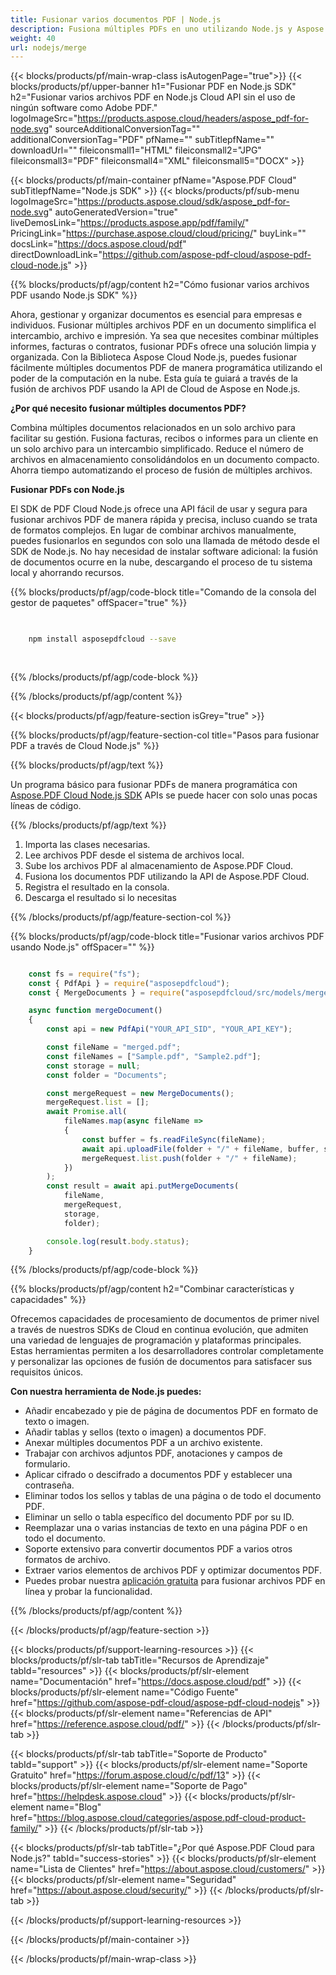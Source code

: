 ```yaml
---
title: Fusionar varios documentos PDF | Node.js
description: Fusiona múltiples PDFs en uno utilizando Node.js y Aspose.PDF Cloud SDK.
weight: 40
url: nodejs/merge
---
```


{{< blocks/products/pf/main-wrap-class isAutogenPage="true">}}
{{< blocks/products/pf/upper-banner h1="Fusionar PDF en Node.js SDK" h2="Fusionar varios archivos PDF en Node.js Cloud API sin el uso de ningún software como Adobe PDF." logoImageSrc="https://products.aspose.cloud/headers/aspose_pdf-for-node.svg" sourceAdditionalConversionTag="" additionalConversionTag="PDF" pfName="" subTitlepfName="" downloadUrl="" fileiconsmall1="HTML" fileiconsmall2="JPG" fileiconsmall3="PDF" fileiconsmall4="XML" fileiconsmall5="DOCX" >}}

{{< blocks/products/pf/main-container pfName="Aspose.PDF Cloud" subTitlepfName="Node.js SDK" >}}
{{< blocks/products/pf/sub-menu logoImageSrc="https://products.aspose.cloud/sdk/aspose_pdf-for-node.svg"
autoGeneratedVersion="true"
liveDemosLink="https://products.aspose.app/pdf/family/" PricingLink="https://purchase.aspose.cloud/cloud/pricing/" buyLink="" docsLink="https://docs.aspose.cloud/pdf"  directDownloadLink="https://github.com/aspose-pdf-cloud/aspose-pdf-cloud-node.js" >}}

{{% blocks/products/pf/agp/content h2="Cómo fusionar varios archivos PDF usando Node.js SDK" %}}

Ahora, gestionar y organizar documentos es esencial para empresas e individuos. Fusionar múltiples archivos PDF en un documento simplifica el intercambio, archivo e impresión. Ya sea que necesites combinar múltiples informes, facturas o contratos, fusionar PDFs ofrece una solución limpia y organizada. Con la Biblioteca Aspose Cloud Node.js, puedes fusionar fácilmente múltiples documentos PDF de manera programática utilizando el poder de la computación en la nube. Esta guía te guiará a través de la fusión de archivos PDF usando la API de Cloud de Aspose en Node.js.

**¿Por qué necesito fusionar múltiples documentos PDF?**

Combina múltiples documentos relacionados en un solo archivo para facilitar su gestión. Fusiona facturas, recibos o informes para un cliente en un solo archivo para un intercambio simplificado. Reduce el número de archivos en almacenamiento consolidándolos en un documento compacto. Ahorra tiempo automatizando el proceso de fusión de múltiples archivos.

**Fusionar PDFs con Node.js**

El SDK de PDF Cloud Node.js ofrece una API fácil de usar y segura para fusionar archivos PDF de manera rápida y precisa, incluso cuando se trata de formatos complejos. En lugar de combinar archivos manualmente, puedes fusionarlos en segundos con solo una llamada de método desde el SDK de Node.js. No hay necesidad de instalar software adicional: la fusión de documentos ocurre en la nube, descargando el proceso de tu sistema local y ahorrando recursos.

{{% blocks/products/pf/agp/code-block title="Comando de la consola del gestor de paquetes" offSpacer="true" %}}

```bash

     
    npm install asposepdfcloud --save
     
     

```

{{% /blocks/products/pf/agp/code-block %}}

{{% /blocks/products/pf/agp/content %}}

{{< blocks/products/pf/agp/feature-section isGrey="true" >}}

{{% blocks/products/pf/agp/feature-section-col title="Pasos para fusionar PDF a través de Cloud Node.js" %}}

{{% blocks/products/pf/agp/text %}}

Un programa básico para fusionar PDFs de manera programática con
[Aspose.PDF Cloud Node.js SDK](https://products.aspose.cloud/pdf/nodejs/)
APIs se puede hacer con solo unas pocas líneas de código.

{{% /blocks/products/pf/agp/text %}}

1. Importa las clases necesarias.
1. Lee archivos PDF desde el sistema de archivos local.
1. Sube los archivos PDF al almacenamiento de Aspose.PDF Cloud.
1. Fusiona los documentos PDF utilizando la API de Aspose.PDF Cloud.
1. Registra el resultado en la consola.
1. Descarga el resultado si lo necesitas

{{% /blocks/products/pf/agp/feature-section-col %}}


{{% blocks/products/pf/agp/code-block title="Fusionar varios archivos PDF usando Node.js" offSpacer="" %}}

```js

    const fs = require("fs");
    const { PdfApi } = require("asposepdfcloud");
    const { MergeDocuments } = require("asposepdfcloud/src/models/mergeDocuments");

    async function mergeDocument()
    {
        const api = new PdfApi("YOUR_API_SID", "YOUR_API_KEY");

        const fileName = "merged.pdf";
        const fileNames = ["Sample.pdf", "Sample2.pdf"];
        const storage = null;
        const folder = "Documents";

        const mergeRequest = new MergeDocuments();
        mergeRequest.list = [];
        await Promise.all(
            fileNames.map(async fileName =>
            {
                const buffer = fs.readFileSync(fileName);
                await api.uploadFile(folder + "/" + fileName, buffer, storage);
                mergeRequest.list.push(folder + "/" + fileName);
            })
        );
        const result = await api.putMergeDocuments(
            fileName,
            mergeRequest,
            storage,
            folder);

        console.log(result.body.status);
    }
```

{{% /blocks/products/pf/agp/code-block %}}

{{% blocks/products/pf/agp/content h2="Combinar características y capacidades" %}}

Ofrecemos capacidades de procesamiento de documentos de primer nivel a través de nuestros SDKs de Cloud en continua evolución, que admiten una variedad de lenguajes de programación y plataformas principales. Estas herramientas permiten a los desarrolladores controlar completamente y personalizar las opciones de fusión de documentos para satisfacer sus requisitos únicos.

**Con nuestra herramienta de Node.js puedes:**

+ Añadir encabezado y pie de página de documentos PDF en formato de texto o imagen.
+ Añadir tablas y sellos (texto o imagen) a documentos PDF.
+ Anexar múltiples documentos PDF a un archivo existente.
+ Trabajar con archivos adjuntos PDF, anotaciones y campos de formulario.
+ Aplicar cifrado o descifrado a documentos PDF y establecer una contraseña.
+ Eliminar todos los sellos y tablas de una página o de todo el documento PDF.
+ Eliminar un sello o tabla específico del documento PDF por su ID.
+ Reemplazar una o varias instancias de texto en una página PDF o en todo el documento.
+ Soporte extensivo para convertir documentos PDF a varios otros formatos de archivo.
+ Extraer varios elementos de archivos PDF y optimizar documentos PDF.
+ Puedes probar nuestra [aplicación gratuita](https://products.aspose.app/pdf/merger) para fusionar archivos PDF en línea y probar la funcionalidad.

{{% /blocks/products/pf/agp/content %}}

{{< /blocks/products/pf/agp/feature-section >}}

{{< blocks/products/pf/support-learning-resources >}}
{{< blocks/products/pf/slr-tab tabTitle="Recursos de Aprendizaje" tabId="resources" >}}
{{< blocks/products/pf/slr-element name="Documentación" href="https://docs.aspose.cloud/pdf" >}}
{{< blocks/products/pf/slr-element name="Código Fuente" href="https://github.com/aspose-pdf-cloud/aspose-pdf-cloud-nodejs" >}}
{{< blocks/products/pf/slr-element name="Referencias de API" href="https://reference.aspose.cloud/pdf/" >}}
{{< /blocks/products/pf/slr-tab >}}

{{< blocks/products/pf/slr-tab tabTitle="Soporte de Producto" tabId="support" >}}
{{< blocks/products/pf/slr-element name="Soporte Gratuito" href="https://forum.aspose.cloud/c/pdf/13" >}}
{{< blocks/products/pf/slr-element name="Soporte de Pago" href="https://helpdesk.aspose.cloud" >}}
{{< blocks/products/pf/slr-element name="Blog" href="https://blog.aspose.cloud/categories/aspose.pdf-cloud-product-family/" >}}
{{< /blocks/products/pf/slr-tab >}}

{{< blocks/products/pf/slr-tab tabTitle="¿Por qué Aspose.PDF Cloud para Node.js?" tabId="success-stories" >}}
{{< blocks/products/pf/slr-element name="Lista de Clientes" href="https://about.aspose.cloud/customers/" >}}
{{< blocks/products/pf/slr-element name="Seguridad" href="https://about.aspose.cloud/security/" >}}
{{< /blocks/products/pf/slr-tab >}}

{{< /blocks/products/pf/support-learning-resources >}}

<!-- aboutfile Ends -->

{{< /blocks/products/pf/main-container >}}

{{< /blocks/products/pf/main-wrap-class >}}




